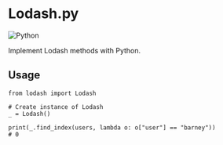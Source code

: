 # Lodash.py

![Python](https://img.shields.io/badge/python-3670A0?style=for-the-badge&logo=python&logoColor=ffdd54)

Implement Lodash methods with Python.

## Usage

```python=
from lodash import Lodash

# Create instance of Lodash
_ = Lodash()

print(_.find_index(users, lambda o: o["user"] == "barney"))
# 0
```